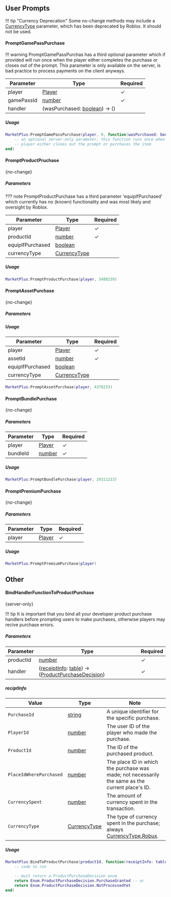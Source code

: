 [Player]: https://create.roblox.com/docs/reference/engine/classes/Player
[number]: https://create.roblox.com/docs/scripting/luau/numbers
[boolean]: https://create.roblox.com/docs/scripting/luau/booleans
[table]: https://create.roblox.com/docs/scripting/luau/tables
[string]: https://create.roblox.com/docs/scripting/luau/strings
[CurrencyType]: https://create.roblox.com/docs/reference/engine/enums/CurrencyType
[CurrencyType.Robux]: https://create.roblox.com/docs/reference/engine/enums/CurrencyType#Robux
[ProductPurchaseDecision]: https://create.roblox.com/docs/reference/engine/enums/ProductPurchaseDecision
[receiptInfo]: https://charliey2.github.io/market-plus/api/methods#reciptinfo

## User Prompts

!!! tip "Currency Deprecation"
    Some no-change methods may include a [CurrencyType] parameter, which has been deprecated by Roblox. It should not be used.

#### PromptGamePassPurchase

!!! warning
    PromptGamePassPurchas has a third optional parameter which if provided will run once when the player either completes the purchase or closes out of the prompt. This parameter is only available on the server, is bad practice to process payments on the client anyways.

| Parameter | Type | Required |
| - | - | - |
| player | [Player] | ✓ |
| gamePassId | [number] | ✓ |
| handler | (wasPurchased: [boolean]) -> () | |

##### Usage

```lua
MarketPlus:PromptGamePassPurchase(player, 0, function(wasPurchased: boolean)
    -- an optional server-only parameter, this function runs once when the
    -- player either closes out the prompt or purchases the item
end)
```

#### PromptProductPruchase
{no-change}

##### Parameters

??? note
    PromptProductPurchase has a third parameter 'equipIfPurchased' which currently has no (known) functionality and was most likely and oversight by Roblox.

| Parameter | Type | Required |
| - | - | - |
| player | [Player] | ✓ |
| productId | [number] | ✓ |
| equipIfPurchased | [boolean] | |
| currencyType | [CurrencyType] | |

##### Usage

```lua
MarketPlus:PromptProductPurchase(player, 3489239)
```

#### PromptAssetPurchase
{no-change}

##### Parameters

##### Usage

| Parameter | Type | Required |
| - | - | - |
| player | [Player] | ✓ |
| assetId | [number] | ✓ |
| equipIfPurchased | [boolean] | |
| currencyType | [CurrencyType] | |

```lua
MarketPlus:PromptAssetPurchase(player, 4378233)
```

#### PromptBundlePurchase
{no-change}

##### Parameters

| Parameter | Type | Required |
| - | - | - |
| player | [Player] | ✓ |
| bundleId | [number] | ✓ |

##### Usage

```lua
MarketPlus:PromptBundlePurchase(player, 29311233)
```

#### PromptPremiumPurchase
{no-change}

##### Parameters

| Parameter | Type | Required |
| - | - | - |
| player | [Player] | ✓ |

##### Usage

```lua
MarketPlus:PromptPremiumPurchase(player)
```

## Other

#### BindHandlerFunctionToProductPurchase 
{server-only}

!!! tip
    It is important that you bind all your developer product purchase handlers before prompting users to make purchases, otherwise players may recive purchase errors.

##### Parameters

| Parameter | Type | Required |
| - | - | - |
| productId | [number] | ✓ |
| handler | ([receiptInfo]: [table]) -> ([ProductPurchaseDecision]) | ✓ |

##### reciptInfo

| Value | Type | Note |
| - | - | - |
| <span style="white-space: nowrap">`PurchaseId`</span> | [string] | A unique identifier for the specific purchase. |
| <span style="white-space: nowrap">`PlayerId`</span> | [number] | The user ID of the player who made the purchase. |
| <span style="white-space: nowrap">`ProductId`</span> | [number] | The ID of the purchased product. |
| <span style="white-space: nowrap">`PlaceIdWherePurchased`</span> | [number] | The place ID in which the purchase was made; not necessarily the same as the current place's ID. |
| <span style="white-space: nowrap">`CurrencySpent`</span> | [number] | The amount of currency spent in the transaction. |
| <span style="white-space: nowrap">`CurrencyType`</span> | [CurrencyType] | The type of currency spent in the purchase; always [CurrencyType.Robux]. |

##### Usage

```lua
MarketPlus:BindToProductPurchase(productId, function(receiptInfo: table)
    -- code to run

    -- must return a ProductPurchaseDecision enum
    return Enum.ProductPurchaseDecision.PurchaseGranted -- or
    return Enum.ProductPurchaseDecision.NotProcessedYet
end)
```
